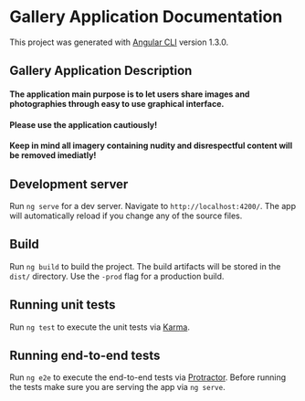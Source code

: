 # Gallery Application Documentation

This project was generated with [Angular CLI](https://github.com/angular/angular-cli) version 1.3.0.

## Gallery Application Description

#### The application main purpose is to let users share images and photographies through easy to use graphical interface.
#### Please use the application cautiously!
#### Keep in mind all imagery containing nudity and disrespectful content will be removed imediatly!

## Development server

Run `ng serve` for a dev server. Navigate to `http://localhost:4200/`. The app will automatically reload if you change any of the source files.

## Build

Run `ng build` to build the project. The build artifacts will be stored in the `dist/` directory. Use the `-prod` flag for a production build.

## Running unit tests

Run `ng test` to execute the unit tests via [Karma](https://karma-runner.github.io).

## Running end-to-end tests

Run `ng e2e` to execute the end-to-end tests via [Protractor](http://www.protractortest.org/).
Before running the tests make sure you are serving the app via `ng serve`.



